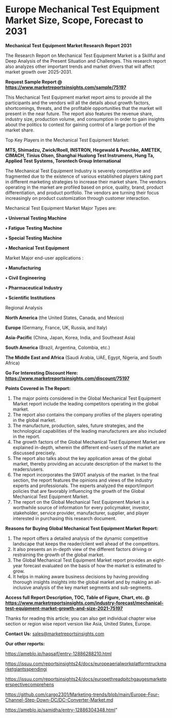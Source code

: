 # Europe Mechanical Test Equipment Market Size, Scope, Forecast to 2031

<strong>Mechanical Test Equipment Market Research Report 2031</strong>

The Research Report on Mechanical Test Equipment Market is a Skillful and Deep Analysis of the Present Situation and Challenges. This research report also analyzes other important trends and market drivers that will affect market growth over 2025-2031.

<strong>Request Sample Report @ <a href=https://www.marketreportsinsights.com/sample/75197>https://www.marketreportsinsights.com/sample/75197</a></strong>

This Mechanical Test Equipment market report aims to provide all the participants and the vendors will all the details about growth factors, shortcomings, threats, and the profitable opportunities that the market will present in the near future. The report also features the revenue share, industry size, production volume, and consumption in order to gain insights about the politics to contest for gaining control of a large portion of the market share.

Top Key Players in the Mechanical Test Equipment Market:

<strong>MTS, Shimadzu, Zwick/Roell, INSTRON, Hegewald & Peschke, AMETEK, CIMACH, Tinius Olsen, Shanghai Hualong Test Instrumens, Hung Ta, Applied Test Systems, Torontech Group International</strong>

The Mechanical Test Equipment Industry is severely competitive and fragmented due to the existence of various established players taking part in different marketing strategies to increase their market share. The vendors operating in the market are profiled based on price, quality, brand, product differentiation, and product portfolio. The vendors are turning their focus increasingly on product customization through customer interaction.

Mechanical Test Equipment Market Major Types are:

<strong>• Universal Testing Machine

• Fatigue Testing Machine

• Special Testing Machine

• Mechanical Test Equipment</strong>

Market Major end-user applications :

<strong>• Manufacturing

• Civil Engineering

• Pharmaceutical Industry

• Scientific Institutions</strong>

Regional Analysis

</u><strong><b>North America</b></strong> (the United States, Canada, and Mexico)

<strong><b>Europe </b></strong>(Germany, France, UK, Russia, and Italy)

<strong><b>Asia-Pacific</b></strong> (China, Japan, Korea, India, and Southeast Asia)

<strong><b>South America</b></strong> (Brazil, Argentina, Colombia, etc.)

<strong><b>The Middle East and Africa</b></strong> (Saudi Arabia, UAE, Egypt, Nigeria, and South Africa)

<strong>Go For Interesting Discount Here: <a href=https://www.marketreportsinsights.com/discount/75197>https://www.marketreportsinsights.com/discount/75197</a></strong>

<strong>Points Covered in The Report:</strong>
<ol>
  <li>The major points considered in the Global Mechanical Test Equipment Market report include the leading competitors operating in the global market.</li>
  <li>The report also contains the company profiles of the players operating in the global market.</li>
  <li>The manufacture, production, sales, future strategies, and the technological capabilities of the leading manufacturers are also included in the report.</li>
  <li>The growth factors of the Global Mechanical Test Equipment Market are explained in-depth, wherein the different end-users of the market are discussed precisely.</li>
  <li>The report also talks about the key application areas of the global market, thereby providing an accurate description of the market to the readers/users.</li>
  <li>The report incorporates the SWOT analysis of the market. In the final section, the report features the opinions and views of the industry experts and professionals. The experts analyzed the export/import policies that are favorably influencing the growth of the Global Mechanical Test Equipment Market.</li>
  <li>The report on the Global Mechanical Test Equipment Market is a worthwhile source of information for every policymaker, investor, stakeholder, service provider, manufacturer, supplier, and player interested in purchasing this research document.</li>
</ol>
<strong>Reasons for Buying Global Mechanical Test Equipment Market Report:</strong>

<ol>
  <li>The report offers a detailed analysis of the dynamic competitive landscape that keeps the reader/client well ahead of the competitors.</li>
  <li>It also presents an in-depth view of the different factors driving or restraining the growth of the global market.</li>
  <li>The Global Mechanical Test Equipment Market report provides an eight-year forecast evaluated on the basis of how the market is estimated to grow.</li>
  <li>It helps in making aware business decisions by having providing thorough insights insights into the global market and by making an all-inclusive analysis of the key market segments and sub-segments.</li>
</ol>
<strong>Access full Report Description, TOC, Table of Figure, Chart, etc. @ <a href=https://www.marketreportsinsights.com/industry-forecast/mechanical-test-equipment-market-growth-and-size-2021-75197>https://www.marketreportsinsights.com/industry-forecast/mechanical-test-equipment-market-growth-and-size-2021-75197</a></strong>


Thanks for reading this article; you can also get individual chapter wise section or region wise report version like Asia, United States, Europe.

<strong>Contact Us:</strong>
sales@marketreportsinsights.com

<strong>Our other reports:</strong>

<a href=https://ameblo.jp/haqsaif/entry-12886288210.html>https://ameblo.jp/haqsaif/entry-12886288210.html</a>

<a href=https://issuu.com/reportsinsights24/docs/europeaerialworkplatformtruckmarketgiantsspendingi>https://issuu.com/reportsinsights24/docs/europeaerialworkplatformtruckmarketgiantsspendingi</a>

<a href=https://issuu.com/reportsinsights24/docs/europethreadpitchgaugesmarketperspectivecomprehens>https://issuu.com/reportsinsights24/docs/europethreadpitchgaugesmarketperspectivecomprehens</a>

<a href=https://github.com/cargo2301/Marketing-trends/blob/main/Europe-Four-Channel-Step-Down-DC/DC-Converter-Market.md>https://github.com/cargo2301/Marketing-trends/blob/main/Europe-Four-Channel-Step-Down-DC/DC-Converter-Market.md</a>

<a href=https://ameblo.jp/samidha/entry-12886304348.html>https://ameblo.jp/samidha/entry-12886304348.html</a>"
